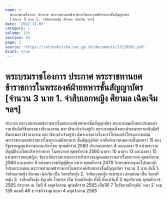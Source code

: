 ```yaml
---
name: >-
  พระบรมราชโองการ ประกาศ พระราชทานยศข้าราชการในพระองค์ฝ่ายทหารชั้นสัญญาบัตร
  [จำนวน 3 นาย 1. จ่าสิบเอกหญิง ศิยามล เฉิดเจิม ฯลฯ]
date: '2022-11-03'
category: ข
volume: 139
section: 46
page: 2
source: 'https://ratchakitcha.soc.go.th/documents/17228561.pdf'
draft: true
---
```


# พระบรมราชโองการ ประกาศ พระราชทานยศข้าราชการในพระองค์ฝ่ายทหารชั้นสัญญาบัตร [จำนวน 3 นาย 1. จ่าสิบเอกหญิง ศิยามล เฉิดเจิม ฯลฯ]

ประกาศ พระราชทานยศข้าราชการในพระองค์ฝ่ายทหารชั้นสัญญาบัตร พระบาทสมเด็จพระปรเมนทรรามาธิบดีศรีสินทรมหาวชิราลงกรณ พระวชิรเกล้าเจ้าอยู่หัว พระบาทสมเด็จพระปรเมนทรรามาธิบดีศรีสินทรมหาวชิราลงกรณ พระวชิรเกล้าเจ้าอยู่หัว มีพระบรมราชโองการโปรดเกล้าโปรดกระหม่อมพระราชทานยศข้าราชการในพระองค์ฝ่ายทหาร ชั้นสัญญาบัตร อาศัยอำนาจตามความในมาตรา 15 ของรัฐธรรมนูญแห่งราชอาณาจักรไทย พุทธศักราช 2560 ประกอบมาตรา 4 และมาตรา 9 แห่งพระราชบัญญัติระเบียบบริหารราชการ ในพระองค์ พุทธศักราช 2560 มาตรา 10 มาตรา 13 และมาตรา 15 แห่งพระราชกฤษฎีกา จัดระเบียบราชการและการบริหารงานบุคคลของราชการในพระองค์ พุทธศักราช 2560 และมาตรา 5 แห่งพระราชบัญญัติยศ ทหาร พุทธศักราช 2479 จึงทรงพระกรุณาโปรดเกล้าโปรดกระหม่อม พระราชทานยศข้าราชการในพระองค์ฝ่ายทหารชั้นสัญญาบัตร จำนวน 3 นาย ดังนี้ 1. จ่าสิบเอกหญิง ศิยามล เฉิดเจิม เป็น ร้อยตรีหญิง 2. จ่าสิบเอกหญิง เนตรนภา อ่อนน้อม เป็น ร้อยตรีหญิง 3. จ่าสิบตรีหญิง ธัญวลัย โอชารส เป็น ร้อยตรีหญิง ทั้งนี้ ตั้งแต่วันที่ 3 พฤศจิกายน พุทธศักราช 2565 ประกาศ ณ วันที่ 4 พฤศจิกายน พุทธศักราช 2565 เป็นปีที่ 7 ในรัชกาลปัจจุบัน ้ หนา 2 ่ เลม 139 ตอนที่ 46 ข ราชกิจจานุเบกษา 4 พฤศจิกายน 2565

